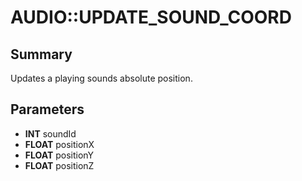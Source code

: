 # AUDIO::UPDATE_SOUND_COORD

## Summary
Updates a playing sounds absolute position.

## Parameters
* **INT** soundId
* **FLOAT** positionX
* **FLOAT** positionY
* **FLOAT** positionZ